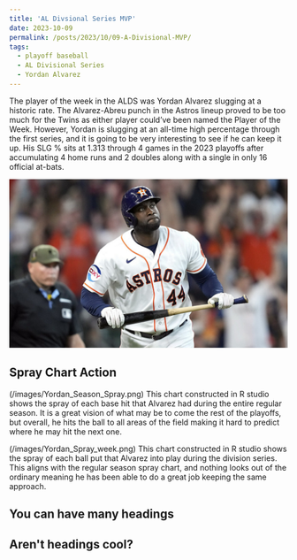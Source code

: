 ```yaml
---
title: 'AL Divsional Series MVP'
date: 2023-10-09
permalink: /posts/2023/10/09-A-Divisional-MVP/
tags:
  - playoff baseball
  - AL Divisional Series
  - Yordan Alvarez
---
```


The player of the week in the ALDS was Yordan Alvarez slugging at a historic rate. The Alvarez-Abreu punch in the Astros lineup proved to be too much for the Twins as either player could’ve been named the Player of the Week. However, Yordan is slugging at an all-time high percentage through the first series, and it is going to be very interesting to see if he can keep it up. His SLG % sits at 1.313 through 4 games in the 2023 playoffs after accumulating 4 home runs and 2 doubles along with a single in only 16 official at-bats. 

![Illustration of Yordan Alvarez](/images/Yordan_image.png)


Spray Chart Action
------
(/images/Yordan_Season_Spray.png)
This chart constructed in R studio shows the spray of each base hit that Alvarez had during the entire regular season. It is a great vision of what may be to come the rest of the playoffs, but overall, he hits the ball to all areas of the field making it hard to predict where he may hit the next one. 

(/images/Yordan_Spray_week.png)
This chart constructed in R studio shows the spray of each ball put that Alvarez into play during the division series. This aligns with the regular season spray chart, and nothing looks out of the ordinary meaning he has been able to do a great job keeping the same approach. 

You can have many headings
------

Aren't headings cool?
------
